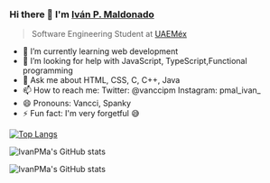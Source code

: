 ### Hi there 👋 I'm [Iván P. Maldonado](https://www.linkedin.com/in/iv%C3%A1n-pacheco-maldonado-94b307195/)
> Software Engineering Student at [UAEMéx](https://www.uaemex.mx/)
- 🌱 I’m currently learning web development
- 🤔 I’m looking for help with JavaScript, TypeScript,Functional programming
- 💬 Ask me about HTML, CSS, C, C++, Java
- 📫 How to reach me: Twitter: @vanccipm Instagram: pmal_ivan_
- 😄 Pronouns: Vancci, Spanky
- ⚡ Fun fact: I'm very forgetful 😅

[![Top Langs](https://github-readme-stats.vercel.app/api/top-langs/?username=IvanPMa&layout=compact)](https://github.com/IvanPMa/github-readme-stats)


![IvanPMa's GitHub stats](https://github-readme-stats.vercel.app/api?username=IvanPMa&show_icons=true&theme=radical)


<!--Agregar contribuciones privadas al total de commits contados-->

![IvanPMa's GitHub stats](https://github-readme-stats.vercel.app/api?username=IvanPMa&count_private=true)


